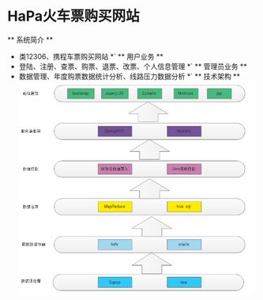 # HaPa火车票购买网站

** 系统简介 **
* 类12306、携程车票购买网站 *`
** 用户业务 **
* 登陆、注册、查票、购票、退票、改票、个人信息管理 *`
** 管理员业务 **
* 数据管理、年度购票数据统计分析、线路压力数据分析 *`
** 技术架构 **
![image](https://github.com/CharlesHaPa/JavaWeb-BigData-HaPa/blob/master/frame.png)

